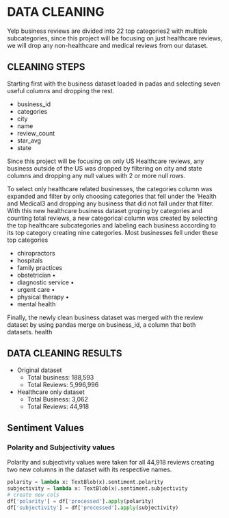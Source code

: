 # DATA CLEANING 
Yelp business reviews are divided into 22 top categories2 with multiple subcategories, since this project will be focusing on just healthcare reviews, we will drop any non-healthcare and medical reviews from our dataset. 

## CLEANING STEPS 
Starting first with the business dataset loaded in padas and selecting seven useful columns and dropping the rest. 

- business_id
- categories
- city
- name
- review_count
- star_avg
- state


Since this project will be focusing on only US Healthcare reviews, any business outside of the US was dropped by filtering on city and state columns and dropping any null values with 2 or more null rows. 
  
To select only healthcare related businesses, the categories column was expanded and filter by only choosing categories that fell under the ‘Health and Medical3 and dropping any business that did not fall under that filter. 
With this new healthcare business dataset groping by categories and counting total reviews, a new categorical column was created by selecting the top healthcare subcategories and labeling each business according to its top category creating nine categories. Most businesses fell under these top categories 

- chiropractors 
- hospitals 
- family practices
- obstetrician • 
- diagnostic service • 
- urgent care • 
- physical therapy • 
- mental health 


Finally, the newly clean business dataset was merged with the review dataset by using pandas merge on business_id, a column that both datasets. 
health 

## DATA CLEANING RESULTS
- Original dataset
    - Total business: 188,593
    - Total Reviews: 5,996,996
- Healthcare only dataset
    - Total Business: 3,062
    - Total Reviews: 44,918 


## Sentiment Values

### Polarity and Subjectivity values

Polarity and subjectivity values were taken for all 44,918 reviews creating two new columns in the dataset with its respective names. 
```python
polarity = lambda x: TextBlob(x).sentiment.polarity 
subjectivity = lambda x: TextBlob(x).sentiment.subjectivity 
# create new cols 
df['polarity'] = df['processed'].apply(polarity) 
df['subjectivity'] = df['processed'].apply(subjectivity) 